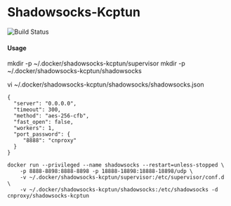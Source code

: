 # Shadowsocks-Kcptun
![Build Status](https://travis-ci.org/cnproxy/shadowsocks-kcptun.svg?branch=master)

#### Usage
mkdir -p ~/.docker/shadowsocks-kcptun/supervisor
mkdir -p ~/.docker/shadowsocks-kcptun/shadowsocks

vi ~/.docker/shadowsocks-kcptun/shadowsocks/shadowsocks.json

```
{
  "server": "0.0.0.0",
  "timeout": 300,
  "method": "aes-256-cfb",
  "fast_open": false,                                                                                          
  "workers": 1,                                                                                                                                                          
  "port_password": {                                                                                               
     "8888": "cnproxy"
  }                                                                                                                                   
}
```

```
docker run --privileged --name shadowsocks --restart=unless-stopped \
    -p 8888-8898:8888-8898 -p 18888-18898:18888-18898/udp \
    -v ~/.docker/shadowsocks-kcptun/supervisor:/etc/supervisor/conf.d \
    -v ~/.docker/shadowsocks-kcptun/shadowsocks:/etc/shadowsocks -d cnproxy/shadowsocks-kcptun
```
